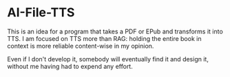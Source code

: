 # AI-File-TTS

This is an idea for a program that takes a PDF or EPub and transforms it into TTS. I am focused on TTS more than RAG: holding the entire book in context is more reliable content-wise in my opinion.

Even if I don't develop it, somebody will eventually find it and design it, without me having had to expend any effort.
